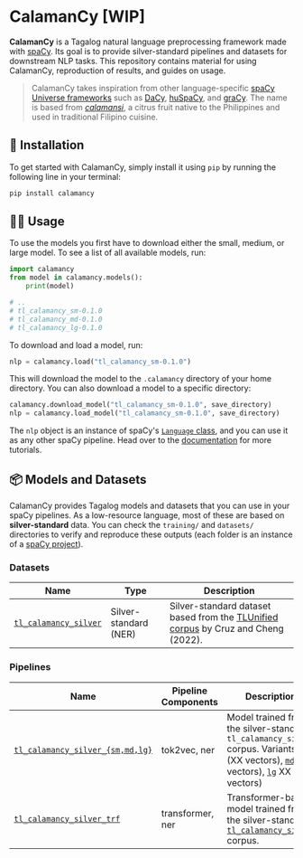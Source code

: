 # CalamanCy [WIP]

**CalamanCy** is a Tagalog natural language preprocessing framework made with [spaCy](https://spacy.io).
Its goal is to provide silver-standard pipelines and datasets for downstream NLP
tasks. This repository contains material for using CalamanCy, reproduction of
results, and guides on usage. 

> CalamanCy takes inspiration from other language-specific [spaCy Universe frameworks](https://spacy.io/universe) such as 
> [DaCy](https://github.com/centre-for-humanities-computing/DaCy), [huSpaCy](https://github.com/huspacy/huspacy),
> and [graCy](https://github.com/jmyerston/graCy). The name is based from [*calamansi*](https://en.wikipedia.org/wiki/Calamansi),
> a citrus fruit native to the Philippines and used in traditional Filipino cuisine.

## 🔧 Installation

To get started with CalamanCy, simply install it using `pip` by running the
following line in your terminal:

```sh
pip install calamancy
``` 

## 👩‍💻 Usage

To use the models you first have to download either the small, medium, or large model. To see a list 
of all available models, run:

```python
import calamancy
from model in calamancy.models():
    print(model)

# ..
# tl_calamancy_sm-0.1.0
# tl_calamancy_md-0.1.0
# tl_calamancy_lg-0.1.0
```

To download and load a model, run:

```python
nlp = calamancy.load("tl_calamancy_sm-0.1.0")
```

This will download the model to the `.calamancy` directory of your home
directory. You can also download a model to a specific directory:

```python
calamancy.download_model("tl_calamancy_sm-0.1.0", save_directory)
nlp = calamancy.load_model("tl_calamancy_sm-0.1.0", save_directory)
```

The `nlp` object is an instance of spaCy's [`Language`
class](https://spacy.io/api/language), and you can use it as any other spaCy
pipeline. Head over to the [documentation]() for more tutorials.

## 📦 Models and Datasets

CalamanCy provides Tagalog models and datasets that you can use in your spaCy
pipelines.  As a low-resource language, most of these are based on
**silver-standard** data. You can check the `training/` and `datasets/`
directories to verify and reproduce these outputs (each folder is an instance of
a [spaCy project](https://spacy.io/usage/projects)).

### Datasets

| Name                | Type                  | Description                                                                                                           |
|---------------------|-----------------------|-----------------------------------------------------------------------------------------------------------------------|
| [`tl_calamancy_silver`](https://github.com/ljvmiranda921/calamanCy/tree/master/datasets/tl_calamancy_silver_corpus) | Silver-standard (NER) | Silver-standard dataset based from the [TLUnified corpus](https://arxiv.org/abs/2111.06053) by Cruz and Cheng (2022). |

### Pipelines

| Name                             | Pipeline Components   | Description                                                          |
|----------------------------------|--------------|----------------------------------------------------------------------|
| [`tl_calamancy_silver_{sm,md,lg}`]() | tok2vec, ner        | Model trained from the silver-standard `tl_calamancy_silver` corpus. Variants: [`sm`]() (XX vectors), [`md`]() (XX vectors), [`lg`]() XX vectors) |
| [`tl_calamancy_silver_trf`]() | transformer, ner        | Transformer-based model trained from the silver-standard [`tl_calamancy_silver`]() corpus. |
